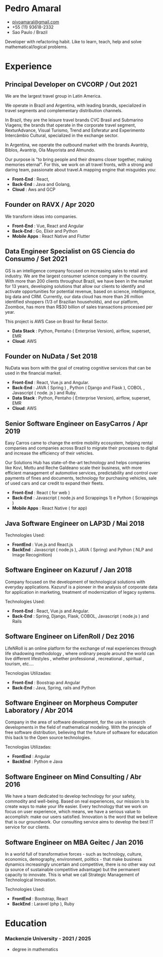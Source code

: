 <!-- The (first) h1 will be used as the <title> of the HTML page -->
# Pedro Amaral

<!-- The unordered list immediately after the h1 will be formatted on a single
line. It is intended to be used for contact details -->
- <pivoamaral@gmail.com>
- +55 (11) 93618-2332
- Sao Paulo / Brazil

<!-- The paragraph after the h1 and ul and before the first h2 is optional. It
is intended to be used for a short summary. -->
Developer with refactoring habit. Like to learn, teach, help and solve mathematical/logical problems.


# Experience

## <span>**Principal Developer** on CVCORP /</span> <span>**Out 2021**</span>

We are the largest travel group in Latin America.

We operate in Brazil and Argentina, with leading brands, specialized in travel segments and complementary distribution channels.

In Brazil, they are the leisure travel brands CVC Brasil and Submarino Viagens; the brands that operate in the corporate travel segment, RexturAdvance, Visual Turismo, Trend and Esferatur and Experimento Intercâmbio Cultural, specialized in the exchange sector.

In Argentina, we operate the outbound market with the brands Avantrip, Biblos, Avantrip, Ola Mayorista and Almundo.

Our purpose is "to bring people and their dreams closer together, making memories eternal". For this, we work on all travel fronts, with a strong and daring team, passionate about travel.A mapping engine that misguides you:

 - **Front-End** : React, 
 - **Back-End** : Java and Golang, 
 - **Cloud** : Aws and GCP

## <span>**Founder** on RAVX /</span> <span>**Apr 2020**</span>

We transform ideas into companies. 

- **Front-End** : Vue, React and Angular 
- **Back-End** : Go, Elixir and Python 
- **Mobile Apps** : React Native and Flutter

## <span>**Data Engineer Specialist** on GS Ciencia do Consumo  / </span> <span>**Set 2021**</span>

GS is an intelligence company focused on increasing sales to retail and industry. We are the largest consumer science company in the country.
With more than 200 clients throughout Brazil, we have been in the market for 13 years, developing solutions that allow our clients to identify and activate opportunities for potential revenue, based on science, intelligence, big data and CRM.
Currently, our data cloud has more than 26 million identified shoppers (1/3 of Brazilian households), and our platform, Zoombox, has more than R$30 billion of sales transactions processed per year.

This project is AWS Case on Brasil for Retail Sector. 

- **Data Stack** : Python, Pentaho ( Enterprise Version), airflow, superset, EMR
- **Cloud**: AWS


## <span>**Founder** on NuData / </span> <span>**Set 2018**</span>

NuData was born with the goal of creating cognitive services that can be used in the financial market.

- **Front-End** : React, Vue.js and Angular.
- **Back-End** : JAVA ( Spring ) , Python ( Django and Flask ), COBOL , Javascript ( node. js ) and Ruby.
- **Data Stack** : Python, Pentaho ( Enterprise Version), airflow, superset, EMR
- **Cloud**: AWS

## <span>**Senior Software Engineer** on EasyCarros  /</span> <span>**Apr 2019**</span>

Easy Carros came to change the entire mobility ecosystem, helping rental companies and companies across Brazil to migrate their processes to digital and increase the efficiency of their vehicles.

Our Solutions Hub has state-of-the-art technology and helps companies like Kovi, Mottu and Reche Galdeano scale their business, with more efficient management of automotive services, predictability and control over payments of fines and documents, technology for purchasing vehicles, sale of used cars and car credit to expand their fleets.


- **Front-End** : React ( for web ) 
- **Back-End** : Javascript ( node.js and Scrappings 1) e Python ( Scrappings )
- **Mobile Apps** : React Native ( for app)


## <span>**Java Software Engineer** on LAP3D  / </span> <span>**Mai 2018**</span>

Technologies Used:

- **FrontEnd** : Vue.js and React.js
- **BackEnd** : Javascript ( node.js ), JAVA ( Spring) and Python ( NLP and Image Recoginition)

## <span>**Software Engineer** on Kazuruf /</span> <span>**Jan 2018**</span>

Company focused on the development of technological solutions with everyday applications. Kazuruf is a pioneer in the analysis of corporate data for application in marketing, treatment of modernization of legacy systems.

Technologies Used:

- **Front-End** : React, Vue.js and Angular.
- **Back-End** : Spring, Django, Flask, COBOL, Javascript ( node.js ) and Rails

## <span>**Software Engineer** on LifenRoll  /</span> <span>**Dez 2016**</span>

LifeNRoll is an online platform for the exchange of real experiences through life shadowing methodology , where ordinary people around the world can live different lifestyles , whether professional , recreational , spiritual , tourism, etc....

Tecnologias Utilizadas:

- **Front-End** : Boostrap and Angular
- **Back-End** : Java, Spring, rails and Python

## <span>**Software Engineer** on Morpheus Computer Laboratory  / </span> <span>**Abr 2014**</span>

Company in the area of software development, for the use in research developments in the field of mathematical modeling. With the principle of free software distribution, believing that the future of software for education this back to the Open source technologies.

Tecnologias Utilizadas:

- **FrontEnd** : Angular
- **BackEnd** : Python e Java

## <span>**Software Engineer** on Mind Consulting  / </span> <span>**Abr 2016**</span>

We have a team dedicated to develop technology for your safety, commodity and well-being. Based on real experiences, our mission is to create ways to make your life easier. Every technology that we work on focus on user experience, which means, we have a serious value to accomplish: make our users satisfied. Innovation is the word that we believe that is our groundwork. Our consulting service aims to develop the best IT service for our clients.

## <span>**Software Engineer** on MBA Geitec  / </span> <span> **Jan 2016**</span>

In a world full of transformative forces - such as technology, culture, economics, demography, environment, politics - that make business dynamics increasingly uncertain and competitive, there is no other way out (a source of sustainable competitive advantage) but the permanent capacity to innovate. This is what we call Strategic Management of Technological Innovation.

Technologies Used:

- **FrontEnd** : Bootstrap, React
- **BackEnd** : Laravel (php ), Ruby

# Education

### <span>**Mackenzie University** - </span> <span>2021 / 2025</span>

- degree in mathematics
  
